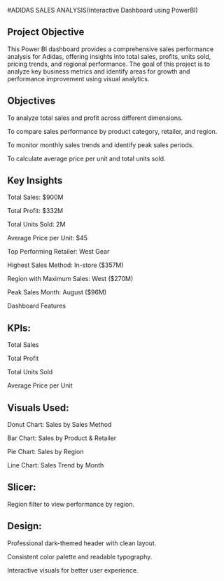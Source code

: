 #ADIDAS SALES ANALYSIS(Interactive Dashboard using PowerBI) 
## Project Objective 
This Power BI dashboard provides a comprehensive sales performance analysis for Adidas, offering insights into total sales, profits, units sold, pricing trends, and regional performance.
The goal of this project is to analyze key business metrics and identify areas for growth and performance improvement using visual analytics.

## Objectives
To analyze total sales and profit across different dimensions.

To compare sales performance by product category, retailer, and region.

To monitor monthly sales trends and identify peak sales periods.

To calculate average price per unit and total units sold.

## Key Insights

Total Sales: $900M

Total Profit: $332M

Total Units Sold: 2M

Average Price per Unit: $45

Top Performing Retailer: West Gear

Highest Sales Method: In-store ($357M)

Region with Maximum Sales: West ($270M)

Peak Sales Month: August ($96M)

Dashboard Features

## KPIs:

Total Sales

Total Profit

Total Units Sold

Average Price per Unit

## Visuals Used:

Donut Chart: Sales by Sales Method

Bar Chart: Sales by Product & Retailer

Pie Chart: Sales by Region

Line Chart: Sales Trend by Month

## Slicer:

Region filter to view performance by region.

## Design:

Professional dark-themed header with clean layout.

Consistent color palette and readable typography.

Interactive visuals for better user experience.
